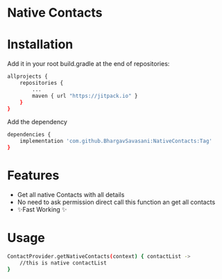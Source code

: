 # Native Contacts

**Installation**
=============
Add it in your root build.gradle at the end of repositories:

```sh
allprojects {
    repositories {
        ...
        maven { url "https://jitpack.io" }
    }
}
```

Add the dependency
```sh
dependencies {
    implementation 'com.github.BhargavSavasani:NativeContacts:Tag'
}
```

**Features**
=============
* Get all native Contacts with all details
* No need to ask permission direct call this function an get all contacts
* ✨Fast Working ✨

**Usage**
=============
```sh
ContactProvider.getNativeContacts(context) { contactList ->
    //this is native contactList
}
```
